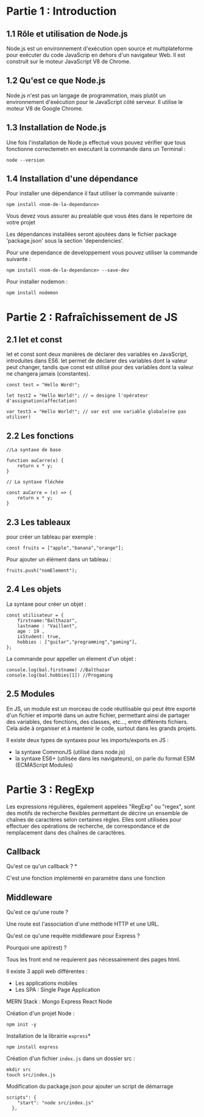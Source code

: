 
# Partie 1 : Introduction

## 1.1 Rôle et utilisation de Node.js


Node.js est un environnement d'exécution open source et multiplateforme pour exécuter du code JavaScrip en dehors d'un navigateur Web. Il est construit sur le moteur JavaScript V8 de Chrome. 

## 1.2 Qu'est ce que Node.js

Node.js n'est pas un langage de programmation, mais plutôt un environnement d'exécution pour le JavaScript côté serveur. Il utilise le moteur V8 de Google Chrome.

## 1.3 Installation de Node.js
Une fois l'installation de Node.js effectué vous pouvez vérifier que tous fonctionne correctemetn en executant la commande dans un Terminal : 
```
node --version
```
## 1.4 Installation d'une dépendance

Pour installer une dépendance il faut utiliser la commande suivante : 

```
npm install <nom-de-la-dependance>
```
Vous devez vous assurer au prealable que vous êtes dans le repertoire de votre projet

Les dépendances installées seront ajoutées dans le fichier package 'package.json' sous la section 'dependencies'.

Pour une dependance de developpement vous pouvez utiliser la commande suivante : 
```
npm install <nom-de-la-dependance> --save-dev
```
Pour installer nodemon : 
```
npm install nodemon
```
# Partie 2 : Rafraîchissement de JS

## 2.1 let et const

let et const sont deux manières de déclarer des variables en JavaScript, introduites dans ES6. let permet de déclarer des variables dont la valeur peut changer, tandis que const est utilisé pour des variables dont la valeur ne changera jamais (constantes).

```
const test = "Hello Word!";

let test2 = "Hello World!"; // = designe l'opérateur d'assignation(affectation)

var test3 = "Hello World!"; // var est une variable globale(ne pas utiliser)

```

## 2.2 Les fonctions 

```
//La syntaxe de base 

function auCarre(x) {
    return x * y;
}

// La syntaxe fléchée 

const auCarre = (x) => {
    return x * y; 
}

```
## 2.3 Les tableaux 

pour créer un tableau par exemple :

```
const fruits = ["apple","banana","orange"];
```

Pour ajouter un élément dans un tableau : 
```
fruits.push("nomElement");
```

## 2.4 Les objets

La syntaxe pour créer un objet : 

```
const utilisateur = {
    firstname:"Balthazar",
    lastname : "Vaillant",
    age : 19 ,
    isStudent: true,
    hobbies : ["guitar","programming","gaming"],
};
```
La commande pour appeller un élement d'un objet : 

```
console.log(bal.firstname) //Balthazar
console.log(bal.hobbies[1]) //Progaming
```

## 2.5 Modules

En JS, un module est un morceau de code réutilisable qui peut être exporté d'un fichier et importé dans un autre fichier, permettant ainsi de partager des variables, des fonctions, des classes, etc..., entre différents fichiers. Cela aide à organiser et à mantenir le code, surtout dans les grands projets.

Il existe deux types de syntaxes pour les imports/exports en JS : 
- la syntaxe CommonJS (utilisé dans node.js)
- la syntaxe ES6+ (utilisée dans les navigateurs), on parle du format ESM (ECMAScript Modules)

# Partie 3 : RegExp

Les expressions régulières, également appelées "RegExp" ou "regex", sont des motifs de recherche flexibles permettant de décrire un ensemble de chaînes de caractères selon certaines règles. Elles sont utilisées pour effectuer des opérations de recherche, de correspondance et de remplacement dans des chaînes de caractères.

## Callback
Qu'est ce qu'un callback ? *

C'est une fonction implémenté en paramètre dans une fonction

## Middleware

Qu'est ce qu'une route ? 

Une route est l'association d'une méthode HTTP et une URL.

Qu'est ce qu'une requête middleware pour Express ?


Pourquoi une api(rest) ?

Tous les front end ne requierent pas nécessairement des pages html.

Il existe 3 appli web différentes : 

- Les applications mobiles 
- Les SPA : Single Page Application

MERN Stack : Mongo Express React Node


Création d'un projet Node : 

```
npm init -y
```

Installation de la librairie `express`*

```
npm install express
```

Création d'un fichier `index.js` dans un dossier src : 

```
mkdir src
touch src/index.js
```

Modification du package.json pour ajouter un script de démarrage

```
scripts": {
    "start": "node src/index.js"
  },
```
 
